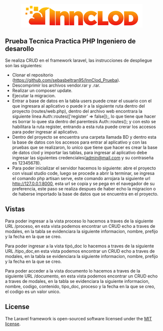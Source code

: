 <p align="center"><a href="https://laravel.com" target="_blank"><img src="public/img/logo.png" width="400" alt="InnClod"></a></p>

## Prueba Tecnica Practica PHP Ingeniero de desarollo

Se realiza CRUD  en el  framework laravel, las instrucciones de despliegue son las siguientes:

- Clonar el repositorio (https://github.com/sebasbeltran95/InnClod_Prueba).
- Descomprimir los archivos vendor.rar y .rar.
- Realizar un composer update.
- Ejecutar la migracion.
- Entrar a base de datos en la tabla users puede crear el usuario con el que ingresara al aplicativo o puede ir a la siguiente  ruta dentro del proyecto (routes/web.php), dentro del archivo web encontrara la siguiente linea Auth::routes(['register' => false]);, lo que tiene que hacer es borrar lo quee sta dentro del parentesis Auth::routes(); y con esto se habilitara la ruta register, entrando a esta ruta puede crerar los accesos para poder ingresar al aplicativo.
- Dentro del proyecto se encuentra una carpeta llamada BD y dentro esta la base de datos con los accesos para entrar al aplicativo y con las pruebas que se realizaron, lo unico que tiene que hacer es crear la base de datos clod y importar las tablas, para ingresar al aplicativo debe ingresar las siguientes credenciales(admin@mail.com y su contraseña es 12345678).
- Para poder inicializar el servidor hacemos lo siguiente: abre el proyecto con visual studio code, luego se procede a abrir la terminar, se ingresa el comando php artisan serve, este comando arrojara la siguiente url http://127.0.0.1:8000, esta url se copia y se pega en el navegador de su preferencia, este paso se realiza despues de haber echo la migracion o de haberse importado la base de datos que se encuentra en el proyecto.

## Vistas

Para poder ingresar a la vista proceso lo hacemos a traves de la siguiente URL /proceso, en esta vista podemos encontrar un CRUD echo a traves de modales, en la tabla se evidenciara la siguiente informacion, nombre, prefijo y la fecha en la que se creo. 

Para poder ingresar a la vista tipó_doc lo hacemos a traves de la siguiente URL /tipo_doc,en esta vista podemos encontrar un CRUD echo a traves de modales, en la tabla se evidenciara la siguiente informacion, nombre, prefijo y la fecha en la que se creo.

Para poder acceder a la vista documento lo hacemos a traves de la siguiente URL /documento, en esta vista podemos encontrar un CRUD echo a traves de modales, en la tabla se evidenciara la siguiente informacion, nombre, codigo, contenido, tipo_doc, proceso y la fecha en la que se creo, el codigo es un valor unico.

## License

The Laravel framework is open-sourced software licensed under the [MIT license](https://opensource.org/licenses/MIT).
